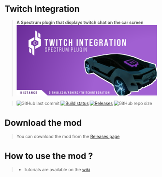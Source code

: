 # Twitch Integration
> **A Spectrum plugin that displays twitch chat on the car screen**
![Repository logo](repository_thumbnail.png)

> ![GitHub last commit](https://img.shields.io/github/last-commit/reherc/twitchintegration)
> [![Build status](https://ci.appveyor.com/api/projects/status/k64r77nqmh5fsjf3?svg=true)](https://ci.appveyor.com/project/REHERC/twitchintegration)
> [![Releases](https://img.shields.io/badge/Releases-Downloads-yellow.svg)](https://github.com/REHERC/Distance.Translator/releases)
> ![GitHub repo size](https://img.shields.io/github/repo-size/reherc/twitchintegration?color=informational&style=flat)

# Download the mod
> You can download the mod from the [Releases page](https://github.com/REHERC/TwitchIntegration/releases/latest)

# How to use the mod ?
> - Tutorials are available on the [wiki](https://github.com/REHERC/TwitchIntegration/wiki)